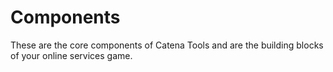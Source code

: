# Components

These are the core components of Catena Tools and are the building blocks of your online services game.
